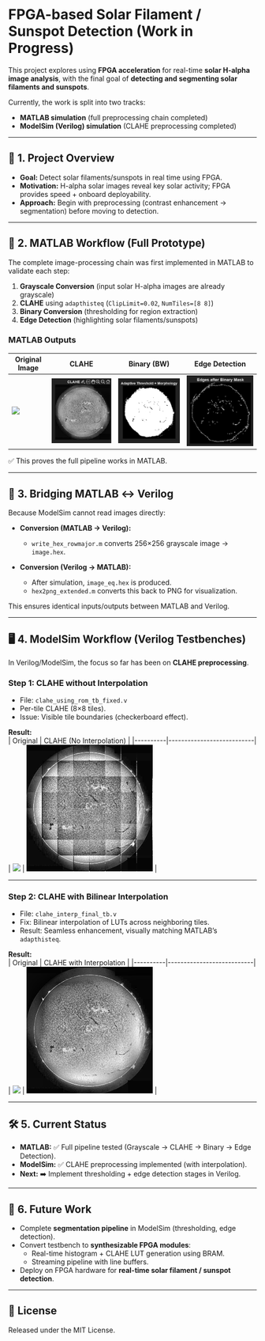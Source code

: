 # FPGA-based Solar Filament / Sunspot Detection (Work in Progress)

This project explores using **FPGA acceleration** for real-time **solar H-alpha image analysis**, with the final goal of **detecting and segmenting solar filaments and sunspots**.

Currently, the work is split into two tracks:  
- **MATLAB simulation** (full preprocessing chain completed)  
- **ModelSim (Verilog) simulation** (CLAHE preprocessing completed)

---

## 🔎 1. Project Overview

- **Goal:** Detect solar filaments/sunspots in real time using FPGA.  
- **Motivation:** H-alpha solar images reveal key solar activity; FPGA provides speed + onboard deployability.  
- **Approach:** Begin with preprocessing (contrast enhancement → segmentation) before moving to detection.  

---

## 🧪 2. MATLAB Workflow (Full Prototype)

The complete image-processing chain was first implemented in MATLAB to validate each step:

1. **Grayscale Conversion** (input solar H-alpha images are already grayscale)  
2. **CLAHE** using `adapthisteq` (`ClipLimit=0.02`, `NumTiles=[8 8]`)  
3. **Binary Conversion** (thresholding for region extraction)  
4. **Edge Detection** (highlighting solar filaments/sunspots)

### MATLAB Outputs

| Original Image | CLAHE | Binary (BW) | Edge Detection |
|----------------|-------|-------------|----------------|
| ![](imgs/original.png) | ![](imgs/clahe_matlab.png) | ![](imgs/bw_matlab.png) | ![](imgs/edges_matlab.png) |

✅ This proves the full pipeline works in MATLAB.

---

## 🔄 3. Bridging MATLAB ↔ Verilog

Because ModelSim cannot read images directly:

- **Conversion (MATLAB → Verilog):**  
  - `write_hex_rowmajor.m` converts 256×256 grayscale image → `image.hex`.

- **Conversion (Verilog → MATLAB):**  
  - After simulation, `image_eq.hex` is produced.  
  - `hex2png_extended.m` converts this back to PNG for visualization.

This ensures identical inputs/outputs between MATLAB and Verilog.

---

## 🖥️ 4. ModelSim Workflow (Verilog Testbenches)

In Verilog/ModelSim, the focus so far has been on **CLAHE preprocessing**.

### Step 1: CLAHE without Interpolation
- File: `clahe_using_rom_tb_fixed.v`  
- Per-tile CLAHE (8×8 tiles).  
- Issue: Visible tile boundaries (checkerboard effect).

**Result:**  
| Original | CLAHE (No Interpolation) |
|----------|---------------------------|
| ![](imgs/original.png) | ![](imgs/clahe_no_interp.png) |

---

### Step 2: CLAHE with Bilinear Interpolation
- File: `clahe_interp_final_tb.v`  
- Fix: Bilinear interpolation of LUTs across neighboring tiles.  
- Result: Seamless enhancement, visually matching MATLAB’s `adapthisteq`.

**Result:**  
| Original | CLAHE with Interpolation |
|----------|---------------------------|
| ![](imgs/original.png) | ![](imgs/clahe_interp.png) |

---

## 🛠️ 5. Current Status

- **MATLAB:** ✅ Full pipeline tested (Grayscale → CLAHE → Binary → Edge Detection).  
- **ModelSim:** ✅ CLAHE preprocessing implemented (with interpolation).  
- **Next:** ➡️ Implement thresholding + edge detection stages in Verilog.  

---

## 📅 6. Future Work

- Complete **segmentation pipeline** in ModelSim (thresholding, edge detection).  
- Convert testbench to **synthesizable FPGA modules**:
  - Real-time histogram + CLAHE LUT generation using BRAM.  
  - Streaming pipeline with line buffers.  
- Deploy on FPGA hardware for **real-time solar filament / sunspot detection**.  

---

## 📜 License

Released under the MIT License.

